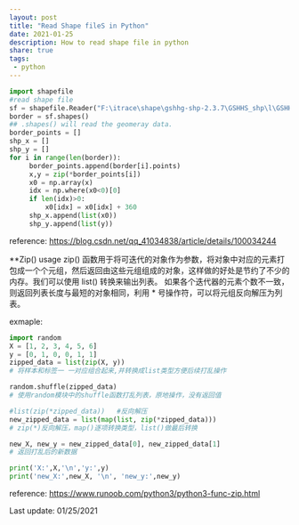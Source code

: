 ```yaml
---
layout: post
title: "Read Shape fileS in Python"
date: 2021-01-25
description: How to read shape file in python
share: true
tags:
 - python
---
```


```python
import shapefile 
#read shape file
sf = shapefile.Reader("F:\itrace\shape\gshhg-shp-2.3.7\GSHHS_shp\l\GSHHS_l_L1.shp")
border = sf.shapes()
## .shapes() will read the geomeray data.
border_points = []
shp_x = []
shp_y = []
for i in range(len(border)):
     border_points.append(border[i].points)
     x,y = zip(*border_points[i])
     x0 = np.array(x)
     idx = np.where(x0<0)[0]
     if len(idx)>0:
         x0[idx] = x0[idx] + 360
     shp_x.append(list(x0))
     shp_y.append(list(y))
```     

reference:
<https://blog.csdn.net/qq_41034838/article/details/100034244>


**Zip() usage
zip() 函数用于将可迭代的对象作为参数，将对象中对应的元素打包成一个个元组，然后返回由这些元组组成的对象，这样做的好处是节约了不少的内存。我们可以使用 list() 转换来输出列表。
如果各个迭代器的元素个数不一致，则返回列表长度与最短的对象相同，利用 * 号操作符，可以将元组反向解压为列表。

exmaple:
```python
import random
X = [1, 2, 3, 4, 5, 6]
y = [0, 1, 0, 0, 1, 1]
zipped_data = list(zip(X, y))  
# 将样本和标签一 一对应组合起来,并转换成list类型方便后续打乱操作

random.shuffle(zipped_data)  
# 使用random模块中的shuffle函数打乱列表，原地操作，没有返回值

#list(zip(*zipped_data))   #反向解压
new_zipped_data = list(map(list, zip(*zipped_data)))  
# zip(*)反向解压，map()逐项转换类型，list()做最后转换

new_X, new_y = new_zipped_data[0], new_zipped_data[1]  
# 返回打乱后的新数据

print('X:',X,'\n','y:',y)
print('new_X:',new_X, '\n', 'new_y:',new_y)
```

reference:
<https://www.runoob.com/python3/python3-func-zip.html>

Last update: 01/25/2021
